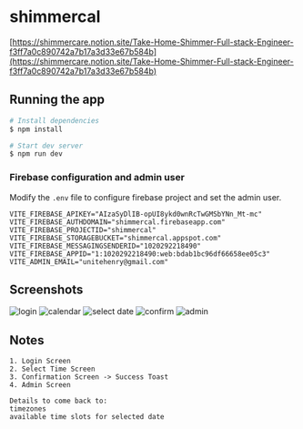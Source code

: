 # shimmercal

[https://shimmercare.notion.site/Take-Home-Shimmer-Full-stack-Engineer-f3ff7a0c890742a7b17a3d33e67b584b](https://shimmercare.notion.site/Take-Home-Shimmer-Full-stack-Engineer-f3ff7a0c890742a7b17a3d33e67b584b)

## Running the app

```sh
# Install dependencies
$ npm install

# Start dev server
$ npm run dev
```

### Firebase configuration and admin user

Modify the `.env` file to configure firebase project and set the admin user.

```
VITE_FIREBASE_APIKEY="AIzaSyDlIB-opUI8ykd0wnRcTwGMSbYNn_Mt-mc"
VITE_FIREBASE_AUTHDOMAIN="shimmercal.firebaseapp.com"
VITE_FIREBASE_PROJECTID="shimmercal"
VITE_FIREBASE_STORAGEBUCKET="shimmercal.appspot.com"
VITE_FIREBASE_MESSAGINGSENDERID="1020292218490"
VITE_FIREBASE_APPID="1:1020292218490:web:bdab1bc96df66658ee05c3"
VITE_ADMIN_EMAIL="unitehenry@gmail.com"
```

## Screenshots

![login](./login.png)
![calendar](./calendar.png)
![select date](./select-date.png)
![confirm](./confirm.png)
![admin](./admin.png)

## Notes

```
1. Login Screen
2. Select Time Screen
3. Confirmation Screen -> Success Toast
4. Admin Screen

Details to come back to:
timezones
available time slots for selected date
```
